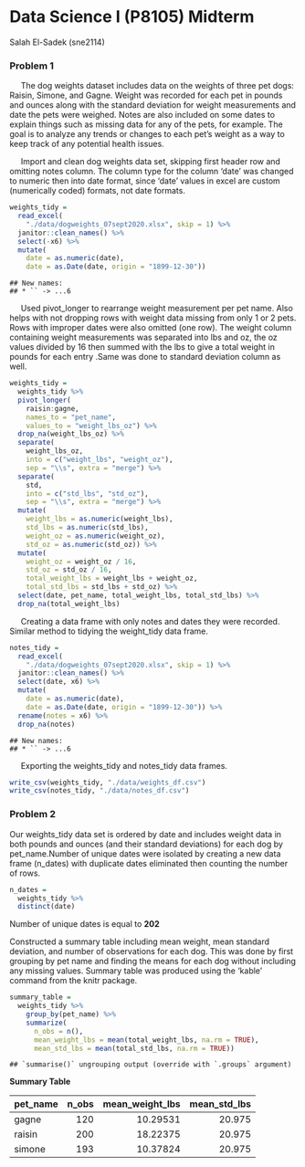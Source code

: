 Data Science I (P8105) Midterm
================
Salah El-Sadek (sne2114)

### Problem 1

     The dog weights dataset includes data on the weights of three pet
dogs: Raisin, Simone, and Gagne. Weight was recorded for each pet in
pounds and ounces along with the standard deviation for weight
measurements and date the pets were weighed. Notes are also included on
some dates to explain things such as missing data for any of the pets,
for example. The goal is to analyze any trends or changes to each pet’s
weight as a way to keep track of any potential health issues.

     Import and clean dog weights data set, skipping first header row
and omitting notes column. The column type for the column ‘date’ was
changed to numeric then into date format, since ‘date’ values in excel
are custom (numerically coded) formats, not date formats.

``` r
weights_tidy = 
  read_excel(
    "./data/dogweights_07sept2020.xlsx", skip = 1) %>%
  janitor::clean_names() %>%
  select(-x6) %>%
  mutate(
    date = as.numeric(date),
    date = as.Date(date, origin = "1899-12-30"))
```

    ## New names:
    ## * `` -> ...6

     Used pivot\_longer to rearrange weight measurement per pet name.
Also helps with not dropping rows with weight data missing from only 1
or 2 pets. Rows with improper dates were also omitted (one row). The
weight column containing weight measurements was separated into lbs and
oz, the oz values divided by 16 then summed with the lbs to give a total
weight in pounds for each entry .Same was done to standard deviation
column as well.

``` r
weights_tidy = 
  weights_tidy %>% 
  pivot_longer(
    raisin:gagne,
    names_to = "pet_name",
    values_to = "weight_lbs_oz") %>% 
  drop_na(weight_lbs_oz) %>% 
  separate(
    weight_lbs_oz,
    into = c("weight_lbs", "weight_oz"),
    sep = "\\s", extra = "merge") %>% 
  separate(
    std,
    into = c("std_lbs", "std_oz"),
    sep = "\\s", extra = "merge") %>% 
  mutate(
    weight_lbs = as.numeric(weight_lbs),
    std_lbs = as.numeric(std_lbs),
    weight_oz = as.numeric(weight_oz),
    std_oz = as.numeric(std_oz)) %>% 
  mutate(
    weight_oz = weight_oz / 16,
    std_oz = std_oz / 16,
    total_weight_lbs = weight_lbs + weight_oz,
    total_std_lbs = std_lbs + std_oz) %>% 
  select(date, pet_name, total_weight_lbs, total_std_lbs) %>% 
  drop_na(total_weight_lbs)
```

     Creating a data frame with only notes and dates they were recorded.
Similar method to tidying the weight\_tidy data frame.

``` r
notes_tidy = 
  read_excel(
    "./data/dogweights_07sept2020.xlsx", skip = 1) %>%
  janitor::clean_names() %>%
  select(date, x6) %>%
  mutate(
    date = as.numeric(date),
    date = as.Date(date, origin = "1899-12-30")) %>% 
  rename(notes = x6) %>% 
  drop_na(notes)
```

    ## New names:
    ## * `` -> ...6

     Exporting the weights\_tidy and notes\_tidy data frames.

``` r
write_csv(weights_tidy, "./data/weights_df.csv")
write_csv(notes_tidy, "./data/notes_df.csv")
```

### Problem 2

Our weights\_tidy data set is ordered by date and includes weight data
in both pounds and ounces (and their standard deviations) for each dog
by pet\_name.Number of unique dates were isolated by creating a new data
frame (n\_dates) with duplicate dates eliminated then counting the
number of rows.

``` r
n_dates = 
  weights_tidy %>% 
  distinct(date)
```

Number of unique dates is equal to **202**

Constructed a summary table including mean weight, mean standard
deviation, and number of observations for each dog. This was done by
first grouping by pet name and finding the means for each dog without
including any missing values. Summary table was produced using the
‘kable’ command from the knitr package.

``` r
summary_table =
  weights_tidy %>% 
    group_by(pet_name) %>% 
    summarize(
      n_obs = n(),
      mean_weight_lbs = mean(total_weight_lbs, na.rm = TRUE),
      mean_std_lbs = mean(total_std_lbs, na.rm = TRUE))
```

    ## `summarise()` ungrouping output (override with `.groups` argument)

**Summary Table**

| pet\_name | n\_obs | mean\_weight\_lbs | mean\_std\_lbs |
| :-------- | -----: | ----------------: | -------------: |
| gagne     |    120 |          10.29531 |         20.975 |
| raisin    |    200 |          18.22375 |         20.975 |
| simone    |    193 |          10.37824 |         20.975 |
